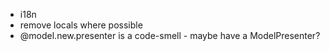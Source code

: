 * i18n
* remove locals where possible
* @model.new.presenter is a code-smell - maybe have a ModelPresenter?
